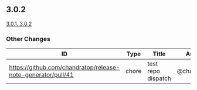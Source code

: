 <!-- Release notes generated using automated workflow -->

## 3.0.2
[3.0.1..3.0.2](https://github.com/chandratop/release-note-generation-demo/compare/3.0.1..3.0.2)
<!--- feat body end -->
<!--- break body end -->
<!--- sop body end -->

</details>
<!--- other header start -->

### Other Changes
<!--- other header end -->
<!--- other body start -->
| ID | Type | Title | Author | JIRA |
| -------------- | -------------- | -------------- | -------------- | -------------- |
| https://github.com/chandratop/release-note-generator/pull/41 | chore | test repo dispatch | @chandratop | N/A |
<!--- other body end -->
